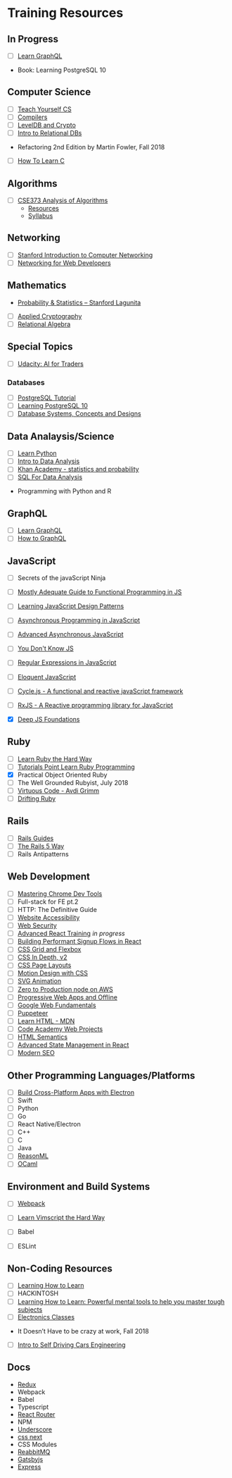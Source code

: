# Training Resources 

## In Progress 
- [ ] [Learn GraphQL](http://graphql.github.io/learn/)
- Book: Learning PostgreSQL 10

## Computer Science
- [ ] [Teach Yourself CS](https://teachyourselfcs.com/)
- [ ] [Compilers](https://lagunita.stanford.edu/courses/Engineering/Compilers/Fall2014/about)
- [ ] [LevelDB and Crypto](https://frontendmasters.com/courses/leveldb-crypto/)
- [ ] [Intro to Relational DBs](https://www.udacity.com/course/intro-to-relational-databases--ud197)
- Refactoring 2nd Edition by Martin Fowler, Fall 2018
- [ ] [How To Learn C](https://blog.bradfieldcs.com/how-to-learn-c-59222a627a4c)

## Algorithms
- [ ] [CSE373 Analysis of Algorithms](https://www.youtube.com/watch?v=ZFjhkohHdAA&list=PLOtl7M3yp-DV69F32zdK7YJcNXpTunF2b)
    - [Resources](http://www3.cs.stonybrook.edu/~skiena/373/) 
    - [Syllabus](http://www3.cs.stonybrook.edu/~skiena/373/syllabus.pdf) 
## Networking
- [ ] [Stanford Introduction to Computer Networking](https://lagunita.stanford.edu/courses/Engineering/Networking-SP/SelfPaced/about)
- [ ] [Networking for Web Developers](https://classroom.udacity.com/courses/ud256)

## Mathematics
- [Probability & Statistics – Stanford Lagunita](https://lagunita.stanford.edu/courses/course-v1:OLI+ProbStat+Open_Jan2017/about)
- [ ] [Applied Cryptography](https://www.udacity.com/course/applied-cryptography--cs387?utm_source=google&utm_medium=cpc&utm_campaign=google_search_dsa&gclid=CjwKCAiA4vbSBRBNEiwAMorER3cRvHNtDv1iT0KhI81zsphRVwxzXtIGdRzzIc7VJ9DM6bHEU8J8jRoC9w8QAvD_BwE)
- [ ] [Relational Algebra](https://lagunita.stanford.edu/courses/DB/RA/SelfPaced/about)

## Special Topics
- [ ] [Udacity: AI for Traders](https://www.udacity.com/course/ai-for-trading--nd880?bsft_eid=a945b93a-0b8c-0340-21c9-e8933dbe9dfe&utm_campaign=acq_100_2018-08-02_nd880_launch_na&utm_source=blueshift&utm_medium=email&utm_content=acq_100_2018-08-02_nd880_launch-b_na&bsft_clkid=b93d44ff-e4ab-4739-a849-a2cd2a60b2c4&bsft_uid=8bfdd549-a230-44d6-98f4-6664874b39df&bsft_mid=33dd6643-6db2-4ec4-b824-a0d8a8018f2e)

### Databases
- [ ] [PostgreSQL Tutorial](https://www.tutorialspoint.com/postgresql/)
- [ ] [Learning PostgreSQL 10](https://www.amazon.com/Learning-PostgreSQL-beginners-high-performance-solutions-ebook/dp/B077NQGV1G/ref=sr_1_3?ie=UTF8&qid=1528346265&sr=8-3&keywords=postgresql)
- [ ] [Database Systems, Concepts and Designs](https://www.udacity.com/course/database-systems-concepts-design--ud150)

## Data Analaysis/Science
- [ ] [Learn Python](http://learnpython.org/)
- [ ] [Intro to Data Analysis](https://www.udacity.com/course/intro-to-data-analysis--ud170)
- [ ] [Khan Academy - statistics and probability](https://www.khanacademy.org/math/statistics-probability)
- [ ] [SQL For Data Analysis](https://www.udacity.com/course/sql-for-data-analysis--ud198)
- Programming with Python and R

## GraphQL
- [ ] [Learn GraphQL](http://graphql.github.io/learn/)
- [ ] [How to GraphQL](https://www.howtographql.com/)

## JavaScript
- [ ] Secrets of the javaScript Ninja
- [ ] [Mostly Adequate Guide to Functional Programming in JS](https://github.com/MostlyAdequate/mostly-adequate-guide)
- [ ] [Learning JavaScript Design Patterns](https://github.com/addyosmani/essential-js-design-patterns)
- [ ] [Asynchronous Programming in JavaScript](https://frontendmasters.com/courses/asynchronous-javascript/)
- [ ] [Advanced Asynchronous JavaScript](https://frontendmasters.com/courses/advanced-async-js/)
- [ ] [You Don't Know JS](https://github.com/getify/You-Dont-Know-JS)
- [ ] [Regular Expressions in JavaScript](http://eloquentjavascript.net/09_regexp.html)
- [ ] [Eloquent JavaScript](http://eloquentjavascript.net/)
- [ ] [Cycle.js - A functional and reactive javaScript framework](https://cycle.js.org/)
- [ ] [RxJS - A Reactive programming library for JavaScript](https://github.com/ReactiveX/RxJS)
- [x] [Deep JS Foundations](https://frontendmasters.com/courses/javascript-foundations/)


## Ruby

- [ ] [Learn Ruby the Hard Way](https://learnrubythehardway.org/book/)
- [ ] [Tutorials Point Learn Ruby Programming](https://www.tutorialspoint.com/ruby/index.htm)
- [x] Practical Object Oriented Ruby
- [ ] The Well Grounded Rubyist, July 2018
- [ ] [Virtuous Code - Avdi Grimm](http://www.virtuouscode.com/)
- [ ] [Drifting Ruby](https://www.driftingruby.com/)

## Rails
- [ ] [Rails Guides](http://guides.rubyonrails.org/)
- [ ] [The Rails 5 Way](http://proquest.safaribooksonline.com.ezproxy.sfpl.org/book/programming/rails/9780134657691)
- [ ] Rails Antipatterns

## Web Development

- [ ] [Mastering Chrome Dev Tools](https://frontendmasters.com/courses/chrome-dev-tools/)
- [ ] Full-stack for FE pt.2
- [ ] HTTP: The Definitive Guide
- [ ] [Website Accessibility](https://frontendmasters.com/courses/web-accessibility/)
- [ ] [Web Security](https://frontendmasters.com/courses/web-security/)
- [ ] [Advanced React Training](https://courses.reacttraining.com/courses/enrolled/250055) _in progress_
- [ ] [Building Performant Signup Flows in React](https://www.youtube.com/watch?v=pApKYYns7-U&spfreload=5)
- [ ] [CSS Grid and Flexbox](https://frontendmasters.com/courses/css-grids-flexbox/)
- [ ] [CSS In Depth, v2](https://frontendmasters.com/courses/css-in-depth-v2/)
- [ ] [CSS Page Layouts](https://www.lynda.com/Web-Interactive-CSS-training/CSS-Page-Layouts/86003-2.html)
- [ ] [Motion Design with CSS](https://frontendmasters.com/courses/motion-design-css/)
- [ ] [SVG Animation](https://frontendmasters.com/courses/svg-animation/)
- [ ] [Zero to Production node on AWS](https://frontendmasters.com/courses/production-node-aws/)
- [ ] [Progressive Web Apps and Offline](https://frontendmasters.com/courses/progressive-web-apps/)
- [ ] [Google Web Fundamentals](https://developers.google.com/web)
- [ ] [Puppeteer](https://github.com/GoogleChrome/puppeteer)
- [ ] [Learn HTML - MDN](https://developer.mozilla.org/en-US/docs/Learn/HTML)
- [ ] [Code Academy Web Projects](https://www.codecademy.com/en/tracks/projects)
- [ ] [HTML Semantics](https://www.smashingmagazine.com/ebooks/html-semantics/)
- [ ] [Advanced State Management in React](https://frontendmasters.com/courses/react-state/)
- [ ] [Modern SEO](https://frontendmasters.com/courses/modern-seo/)

## Other Programming Languages/Platforms

- [ ] [Build Cross-Platform Apps with Electron](https://frontendmasters.com/courses/electron/)
- [ ] Swift
- [ ] Python
- [ ] Go
- [ ] React Native/Electron
- [ ] C++
- [ ] C
- [ ] Java
- [ ] [ReasonML](https://reasonml.github.io/)
- [ ] [OCaml](http://ocaml.org/)

## Environment and Build Systems
- [ ] [Webpack](https://webpack.js.org/concepts/)
- [ ] [Learn Vimscript the Hard Way](http://learnvimscriptthehardway.stevelosh.com/)
- [ ] Babel
- [ ] ESLint


## Non-Coding Resources
- [ ] [Learning How to Learn](https://www.coursera.org/learn/learning-how-to-lear://www.coursera.org/learn/learning-how-to-learn)
- [ ] HACKINTOSH
- [ ] [Learning How to Learn: Powerful mental tools to help you master tough subjects](https://www.coursera.org/learn/learning-how-to-learn)
- [ ] [Electronics Classes](http://www.instructables.com/classes/tagged/electronics/)
- It Doesn’t Have to be crazy at work, Fall 2018
- [ ] [Intro to Self Driving Cars Engineering](https://www.udacity.com/course/intro-to-self-driving-cars--nd113)

## Docs

- [Redux](https://redux.js.org/)
- Webpack
- Babel
- Typescript 
- [React Router](https://reacttraining.com/react-router/)
- NPM
- [Underscore](http://underscorejs.org/)
- [css next](http://cssnext.io/)
- CSS Modules
- [ReabbitMQ](http://www.rabbitmq.com/getstarted.html)
- [Gatsbyjs](https://www.gatsbyjs.org/)
- [Express](https://expressjs.com/)
